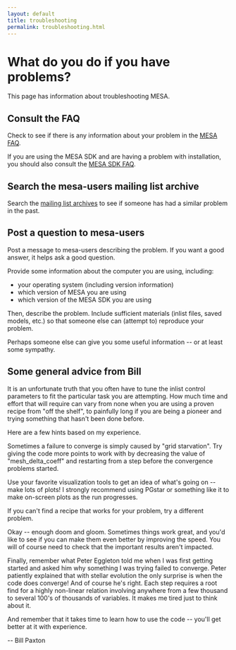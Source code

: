 ```yaml
---
layout: default
title: troubleshooting
permalink: troubleshooting.html
---
```

# What do you do if you have problems?

This page has information about troubleshooting MESA.

## Consult the FAQ

Check to see if there is any information about your problem in the
[MESA FAQ][faq].

[faq]:faq.html

If you are using the MESA SDK and are having a problem with
installation, you should also consult the [MESA SDK FAQ][sdkfaq].

[sdkfaq]:http://www.astro.wisc.edu/~townsend/static.php?ref=mesasdk#Frequently_Asked_Questions_.01FAQ.01


## Search the mesa-users mailing list archive

Search the [mailing list archives][mla] to see if someone has had a similar
problem in the past.

[mla]:http://sourceforge.net/p/mesa/mailman/search/?mail_list=mesa-users

## Post a question to mesa-users

Post a message to mesa-users describing the problem.  If you want a
good answer, it helps ask a good question.

Provide some information about the computer you are using, including:

+ your operating system (including version information)
+ which version of MESA you are using
+ which version of the MESA SDK you are using

Then, describe the problem.  Include sufficient materials
(inlist files, saved models, etc.) so that someone else can (attempt
to) reproduce your problem.

Perhaps someone else can give you some useful information -- or at
least some sympathy.

## Some general advice from Bill

It is an unfortunate truth that you often have to tune the inlist
control parameters to fit the particular task you are attempting.  How
much time and effort that will require can vary from none when you are
using a proven recipe from "off the shelf", to painfully long if you
are being a pioneer and trying something that hasn't been done before.

Here are a few hints based on my experience.

Sometimes a failure to converge is simply caused by "grid starvation".
Try giving the code more points to work with by decreasing the value
of "mesh\_delta\_coeff" and restarting from a step before the
convergence problems started.

Use your favorite visualization tools to get an idea of what's
going on -- make lots of plots! I strongly recommend using PGstar or
something like it to make on-screen plots as the run progresses.

If you can't find a recipe that works for your problem, try a
different problem.

Okay -- enough doom and gloom.  Sometimes things work great, and you'd
like to see if you can make them even better by improving the speed.
You will of course need to check that the important results aren't
impacted.

Finally, remember what Peter Eggleton told me when I was first getting
started and asked him why something I was trying failed to converge.
Peter patiently explained that with stellar evolution the only
surprise is when the code does converge!  And of course he's right.
Each step requires a root find for a highly non-linear relation
involving anywhere from a few thousand to several 100's of thousands
of variables.  It makes me tired just to think about it.

And remember that it takes time to learn how to use the code -- you'll
get better at it with experience.

-- Bill Paxton

